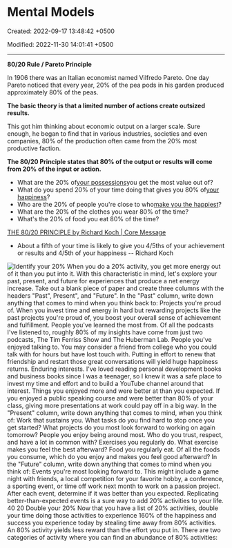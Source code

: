 # Mental Models

Created: 2022-09-17 13:48:42 +0500

Modified: 2022-11-30 14:01:41 +0500

---

**80/20 Rule / Pareto Principle**

In 1906 there was an Italian economist named Vilfredo Pareto. One day Pareto noticed that every year, 20% of the pea pods in his garden produced approximately 80% of the peas.



**The basic theory is that a limited number of actions create outsized results.**



This got him thinking about economic output on a larger scale. Sure enough, he began to find that in various industries, societies and even companies, 80% of the production often came from the 20% most productive faction.



**The 80/20 Principle states that 80% of the output or results will come from 20% of the input or action.**


-   What are the 20% of[your possessions](https://markmanson.net/minimalism)you get the most value out of?
-   What do you spend 20% of your time doing that gives you 80% of[your happiness](https://markmanson.net/how-to-be-happy)?
-   Who are the 20% of people you're close to who[make you the happiest](https://markmanson.net/how-to-be-happy)?
-   What are the 20% of the clothes you wear 80% of the time?
-   What's the 20% of food you eat 80% of the time?



[THE 80/20 PRINCIPLE by Richard Koch | Core Message](https://www.youtube.com/watch?v=2YDR5-Mij1c)
-   About a fifth of your time is likely to give you 4/5ths of your achievement or results and 4/5th of your happiness -- Richard Koch



![Identify your 20% When you do a 20% activity, you get more energy out of it than you put into it. With this characteristic in mind, let's explore your past, present, and future for experiences that produce a net energy increase. Take out a blank piece of paper and create three columns with the headers "Past", Present", and "Future". In the "Past" column, write down anything that comes to mind when you think back to: Projects you're proud of. When you invest time and energy in hard but rewarding projects like the past projects you're proud of, you boost your overall sense of achievement and fulfillment. People you've learned the most from. Of all the podcasts I've listened to, roughly 80% of my insights have come from just two podcasts, The Tim Ferriss Show and The Huberman Lab. People you've enjoyed talking to. You may consider a friend from college who you could talk with for hours but have lost touch with. Putting in effort to renew that friendship and restart those great conversations will yield huge happiness returns. Enduring interests. I've loved reading personal development books and business books since I was a teenager, so I knew it was a safe place to invest my time and effort and to build a YouTube channel around that interest. Things you enjoyed more and were better at than you expected. If you enjoyed a public speaking course and were better than 80% of your class, giving more presentations at work could pay off in a big way. In the "Present" column, write down anything that comes to mind, when you think of: Work that sustains you. What tasks do you find hard to stop once you get started? What projects do you most look forward to working on again tomorrow? People you enjoy being around most. Who do you trust, respect, and have a lot in common with? Exercises you regularly do. What exercise makes you feel the best afterward? Food you regularly eat. Of all the foods you consume, which do you enjoy and makes you feel good afterward? In the "Future" column, write down anything that comes to mind when you think of: Events you're most looking forward to. This might include a game night with friends, a local competition for your favorite hobby, a conference, a sporting event, or time off work next month to work on a passion project. After each event, determine if it was better than you expected. Replicating better-than-expected events is a sure way to add 20% activities to your life. 40 20 Double your 20% Now that you have a list of 20% activities, double your time doing those activities to experience 160% of the happiness and success you experience today by stealing time away from 80% activities. An 80% activity yields less reward than the effort you put in. There are two categories of activity where you can find an abundance of 80% activities: ](media/Mental-Models-image1.jpg)

